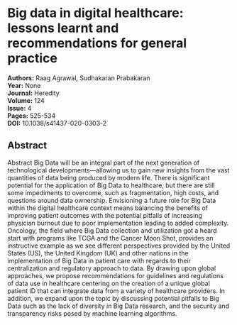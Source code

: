 # Big data in digital healthcare: lessons learnt and recommendations for general practice

**Authors:** Raag Agrawal, Sudhakaran Prabakaran  
**Year:** None  
**Journal:** Heredity  
**Volume:** 124  
**Issue:** 4  
**Pages:** 525-534  
**DOI:** 10.1038/s41437-020-0303-2  

## Abstract
Abstract
            Big Data will be an integral part of the next generation of technological developments—allowing us to gain new insights from the vast quantities of data being produced by modern life. There is significant potential for the application of Big Data to healthcare, but there are still some impediments to overcome, such as fragmentation, high costs, and questions around data ownership. Envisioning a future role for Big Data within the digital healthcare context means balancing the benefits of improving patient outcomes with the potential pitfalls of increasing physician burnout due to poor implementation leading to added complexity. Oncology, the field where Big Data collection and utilization got a heard start with programs like TCGA and the Cancer Moon Shot, provides an instructive example as we see different perspectives provided by the United States (US), the United Kingdom (UK) and other nations in the implementation of Big Data in patient care with regards to their centralization and regulatory approach to data. By drawing upon global approaches, we propose recommendations for guidelines and regulations of data use in healthcare centering on the creation of a unique global patient ID that can integrate data from a variety of healthcare providers. In addition, we expand upon the topic by discussing potential pitfalls to Big Data such as the lack of diversity in Big Data research, and the security and transparency risks posed by machine learning algorithms.

